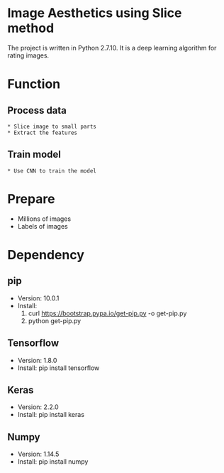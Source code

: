 # Image Aesthetics using Slice method
The project is written in Python 2.7.10. It is a deep learning algorithm for rating images.

# Function

## Process data
    * Slice image to small parts
    * Extract the features

## Train model
    * Use CNN to train the model

# Prepare
   * Millions of images
   * Labels of images

# Dependency
    
## pip
* Version: 10.0.1
* Install: 
    1. curl https://bootstrap.pypa.io/get-pip.py -o get-pip.py
    2. python get-pip.py
    
## Tensorflow
* Version: 1.8.0
* Install: pip install tensorflow

## Keras
* Version: 2.2.0
* Install: pip install keras

## Numpy
* Version: 1.14.5
* Install: pip install numpy
